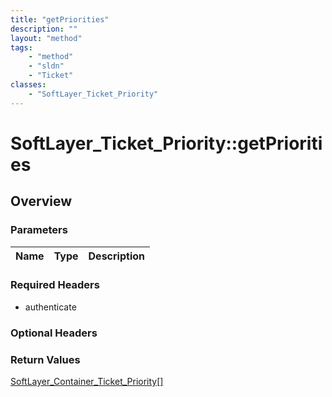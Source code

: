 ```yaml
---
title: "getPriorities"
description: ""
layout: "method"
tags:
    - "method"
    - "sldn"
    - "Ticket"
classes:
    - "SoftLayer_Ticket_Priority"
---
```

# SoftLayer_Ticket_Priority::getPriorities
## Overview 


### Parameters 
|Name | Type | Description |
| --- | --- | --- |


### Required Headers
* authenticate

### Optional Headers

### Return Values
<a href='/reference/datatypes/SoftLayer_Container_Ticket_Priority'>SoftLayer_Container_Ticket_Priority[] </a>
